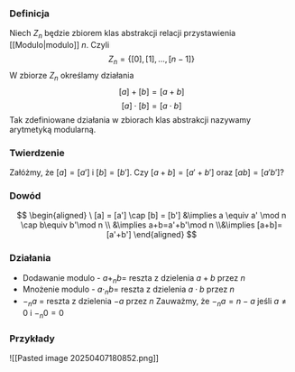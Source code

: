 ### Definicja 
Niech $Z_n$ będzie zbiorem klas abstrakcji relacji przystawienia [[Modulo|modulo]] $n$.
Czyli 
$$
Z_n=
\{[0], [1], \dots , [n-1]\}
$$
W zbiorze $Z_n$ określamy działania 
$$
[a]+[b]=
[a+b]
$$
$$
[a]\cdot[b]=
[a\cdot b]
$$
Tak zdefiniowane działania w zbiorach klas abstrakcji nazywamy arytmetyką modularną.

### Twierdzenie
Załóżmy, że $[a]=[a']$ i $[b]=[b']$.
Czy $[a+b] = [a'+b']$ oraz $[ab]=[a'b']$? 
### Dowód
$$
\begin{aligned}
\ [a] = [a'] \cap 
	[b] = [b'] &\implies a \equiv a' \mod n \cap b\equiv b'\mod n \\
			   &\implies a+b=a'+b'\mod n \\&\implies 
			   [a+b]=[a'+b']
\end{aligned}
$$

### Działania
- Dodawanie modulo - $a+_n b =$ reszta z dzielenia $a+b$ przez $n$
- Mnożenie modulo - $a\cdot_n b =$ reszta z dzielenia $a\cdot b$ przez $n$
-  $-_n a$ = reszta z dzielenia $-a$ przez $n$
Zauważmy, że $-_n a = n-a$ jeśli $a\neq 0$ i $-_n 0 = 0$ 

### Przykłady
![[Pasted image 20250407180852.png]]
  